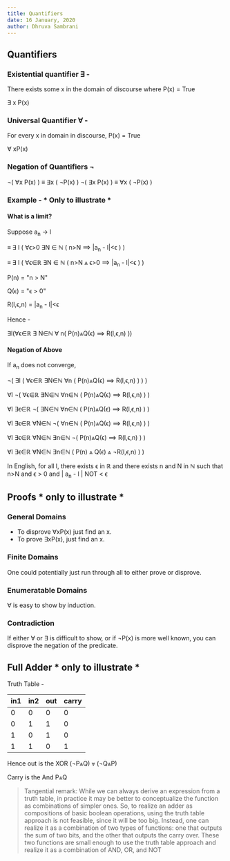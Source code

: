 ```yaml
---
title: Quantifiers
date: 16 January, 2020
author: Dhruva Sambrani
---
```


## Quantifiers ##

### Existential quantifier ∃ - ###

There exists some x in the domain of discourse where P(x) = True

∃ x P(x)

### Universal Quantifier ∀ - ###

For every x in domain in discourse, P(x) = True

∀ xP(x)

### Negation of Quantifiers ¬ ###

¬( ∀x P(x) ) ≡ ∃x ( ¬P(x) )
¬( ∃x P(x) ) ≡ ∀x ( ¬P(x) )

### Example - * Only to illustrate * ###

#### What is a limit? ####

Suppose a<sub>n</sub> → l

≡ ∃ l ( ∀ϵ>0 ∃N ∈ ℕ ( n>N ⟹ |a<sub>n</sub> - l|<ϵ ) )

≡ ∃ l ( ∀ϵ∈ℝ ∃N ∈ ℕ ( n>N ⩓ ϵ>0 ⟹ |a<sub>n</sub> - l|<ϵ ) )

P(n) = "n > N"

Q(ϵ) = "ϵ > 0"

R(l,ϵ,n) = |a<sub>n</sub> - l|<ϵ

Hence -

∃l(∀ϵ∈ℝ ∃ N∈ℕ ∀ n( P(n)⩓Q(ϵ) ⟹ R(l,ϵ,n) ))

#### Negation of Above ####

If a<sub>n</sub> does not converge,

¬( ∃l ( ∀ϵ∈ℝ ∃N∈ℕ ∀n ( P(n)⩓Q(ϵ) ⟹ R(l,ϵ,n) ) ) )

∀l ¬( ∀ϵ∈ℝ ∃N∈ℕ ∀n∈ℕ ( P(n)⩓Q(ϵ) ⟹ R(l,ϵ,n) ) )

∀l ∃ϵ∈ℝ ¬( ∃N∈ℕ ∀n∈ℕ ( P(n)⩓Q(ϵ) ⟹ R(l,ϵ,n) ) )

∀l ∃ϵ∈ℝ ∀N∈ℕ ¬( ∀n∈ℕ ( P(n)⩓Q(ϵ) ⟹ R(l,ϵ,n) ) )

∀l ∃ϵ∈ℝ ∀N∈ℕ ∃n∈ℕ ¬( P(n)⩓Q(ϵ) ⟹ R(l,ϵ,n) ) )

∀l ∃ϵ∈ℝ ∀N∈ℕ ∃n∈ℕ ( P(n) ⩓ Q(ϵ) ⩓ ¬R(l,ϵ,n) ) )

In English, for all l, there exists ϵ in ℝ and there exists n and N in ℕ such that n>N and ϵ > 0 and | a<sub>n</sub> - l | NOT < ϵ

## Proofs * only to illustrate * ##

### General Domains ###

- To disprove ∀xP(x) just find an x.
- To prove ∃xP(x), just find an x.

### Finite Domains ###

One could potentially just run through all to either prove or disprove.

### Enumeratable Domains ###

∀ is easy to show by induction.

### Contradiction ###

If either ∀ or ∃ is difficult to show, or if ¬P(x) is more well known, you can disprove the negation of the predicate.

## Full Adder * only to illustrate * ##

Truth Table -

|in1|in2|out|carry|
|-|-|-|-|
|0|0|0|0|
|0|1|1|0|
|1|0|1|0|
|1|1|0|1|

Hence out is the XOR (¬P⩓Q) ⩔ (¬Q⩓P)

Carry is the And P⩓Q

> Tangential remark: While we can always derive an expression from a truth table, in practice it may be better to conceptualize the function as combinations of simpler ones. So, to realize an adder as compositions of basic boolean operations, using the truth table approach is not feasible, since it will be too big. Instead, one can realize it as a combination of two types of functions: one that outputs the sum of two bits, and the other that outputs the carry over. These two functions are small enough to use the truth table approach and realize it as a combination of AND, OR, and NOT
